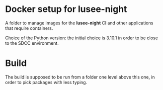 # Docker setup for lusee-night

A folder to manage images for the **lusee-night** CI and other
applications that require containers.

Choice of the Python version: the initial choice is 3.10.1 in order
to be close to the SDCC environment.

# Build

The build is supposed to be run from a folder one level above
this one, in order to pick packages with less typing.
